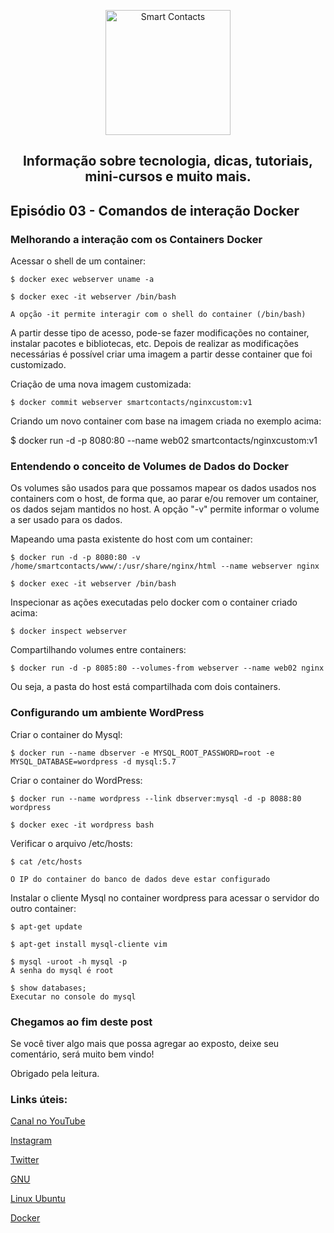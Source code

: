 <p align="center">
  <a href="https://smartcontacts.com.br/">
    <img alt="Smart Contacts" src="https://smartcontacts.com.br/assets/img/logo.png" width="200" />
  </a>
</p>
<h2 align="center">
Informação sobre tecnologia, dicas, tutoriais, mini-cursos e muito mais.
</h2>

## Episódio 03 - Comandos de interação Docker

### Melhorando a interação com os Containers Docker

Acessar o shell de um container:

```
$ docker exec webserver uname -a

$ docker exec -it webserver /bin/bash

A opção -it permite interagir com o shell do container (/bin/bash)
```

A partir desse tipo de acesso, pode-se fazer modificações no container, instalar pacotes e bibliotecas, etc. Depois de realizar as modificações necessárias é possível criar uma imagem a partir desse container que foi customizado.

Criação de uma nova imagem customizada:

```
$ docker commit webserver smartcontacts/nginxcustom:v1
```

Criando um novo container com base na imagem criada no exemplo acima:

$ docker run -d -p 8080:80 --name web02 smartcontacts/nginxcustom:v1

### Entendendo o conceito de Volumes de Dados do Docker

Os volumes são usados para que possamos mapear os dados usados nos containers com o host, de forma que, ao parar e/ou remover um container, os dados sejam mantidos no host. A opção "-v" permite informar o volume a ser usado para os dados.

Mapeando uma pasta existente do host com um container:

```
$ docker run -d -p 8080:80 -v /home/smartcontacts/www/:/usr/share/nginx/html --name webserver nginx

$ docker exec -it webserver /bin/bash
```

Inspecionar as ações executadas pelo docker com o container criado acima:

```
$ docker inspect webserver
```

Compartilhando volumes entre containers:

```
$ docker run -d -p 8085:80 --volumes-from webserver --name web02 nginx
```

Ou seja, a pasta do host está compartilhada com dois containers.

### Configurando um ambiente WordPress

Criar o container do Mysql:

```
$ docker run --name dbserver -e MYSQL_ROOT_PASSWORD=root -e MYSQL_DATABASE=wordpress -d mysql:5.7
```

Criar o container do WordPress:

```
$ docker run --name wordpress --link dbserver:mysql -d -p 8088:80 wordpress

$ docker exec -it wordpress bash
```

Verificar o arquivo /etc/hosts:

```
$ cat /etc/hosts

O IP do container do banco de dados deve estar configurado
```

Instalar o cliente Mysql no container wordpress para acessar o servidor do outro container:

```
$ apt-get update

$ apt-get install mysql-cliente vim

$ mysql -uroot -h mysql -p
A senha do mysql é root

$ show databases;
Executar no console do mysql
```

### Chegamos ao fim deste post

Se você tiver algo mais que possa agregar ao exposto, deixe seu comentário, será muito bem vindo!

Obrigado pela leitura.


### Links úteis:

[Canal no YouTube](https://www.youtube.com/channel/UCC6ue986efLUHRuqGiIfuwQ/featured?view_as=public)

[Instagram](https://www.instagram.com/smartcontacts/)

[Twitter](https://twitter.com/@ContactsSmart)

[GNU](http://www.gnu.org)

[Linux Ubuntu](https://ubuntu.com/)

[Docker](https://docs.docker.com/)
